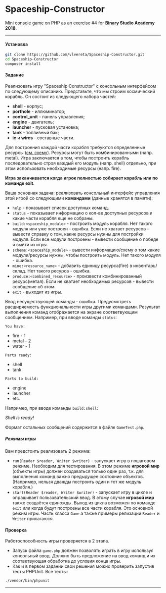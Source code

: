 # Spaceship-Constructor
Mini console game on PHP as an exercise #4 for **Binary Studio Academy 2018**.

***

#### Установка

```bash
git clone https://github.com/vlvereta/Spaceship-Constructor.git
cd Spaceship-Constructor
composer install
```

#### Задание

Реализовать игру "Spaceship Constructor" с консольным интерфейсом по следующему описанию.
Представьте, что мы строим космический корабль. Он состоит из следующего набора частей:
* **shell** - корпус;
* **porthole** - иллюминатор;
* **control_unit** - панель управления;
* **engine** - двигатель;
* **launcher** - пусковая установка;
* **tank** - топливный бак;
* **ic** и **wires** - составные части.

Для построения каждой части корабля требуются определенные ресурсы ([см. схему](https://drive.google.com/file/d/1JfxBIqYFk72xpxDqXvNRqmuQdsbqzTvQ/view)).
Ресурсы могут быть комбинированными (напр. metal).
Игра заключается в том, чтобы построить корабль последовательно строя каждый его модуль (напр. shell) отдельно,
при этом использовать необходимые ресурсы (напр. fire).

**Игра заканчивается когда игрок полностью собирает корабль или по команде exit.**

Ваша основная задача: реализовать консольный интерфейс управления этой игрой со следующими
**командами** (данные хранятся в памяти):
* `help` - показывает список доступных команд.  
* `status` - показывает информацию о кол-ве доступных ресурсов и какие части корабля еще не собраны.  
* `build:<spaceship_module>` - построить модуль корабля. Нет такого модуля или уже построен - ошибка.
Если не хватает ресурсов - вывести справку о том, какие ресурсы нужны для постройки модуля. Если все модули построены - вывести сообщение о победе и выйти из игры.
* `scheme:<spaceship_module>` - вывести информацию/схему о том какие модули/ресурсы нужны, чтобы построить модуль. Нет такого модуля - ошибка.
* `mine:<resource_name>` - добавить единицу ресурса(fire) в инвентарь/склад. Нет такого ресурса - ошибка.
* `produce:<combined_resource>` - произвести комбинированный ресурс(метал).
Если не хватает необходимых ресурсов - вывести сообщение об этом.
* `exit` - выходит из игры.

Ввод несуществующей команды - ошибка.
Предусмотреть расширяемость функциональности игры другими командами.
Результат выполнения команд отображается на экране соответвующим сообщением.
Например, при вводе команды `status`:

`You have:`
* fire - 1
* metal - 2
* water - 1

`Parts ready: `
* shell
* tank

`Parts to build: `
* engine
* launcher
* etc.

Например, при вводе команды `build:shell`:

*Shell is ready!*

Формат остальных сообщений содержится в файле `GameTest.php`.

##### Режимы игры

Вам предстоить реализовать 2 режима:
* `run(Reader $reader, Writer $writer)` - запускает игру в пошаговом режиме.
Необходим для тестирования. В этом режиме **игровой мир** (объекты игры)
должен создаваться только один раз, т.к. для выполнения команд важно предыдущее состояние объектов.
(Например, нельзя дважды построить один и тот же модуль корабля.)
* `start(Reader $reader, Writer $writer)` - запускает игру в цикле и опрашивает пользовательский ввод.
В этому случае **игровой мир** также создаётся единожды.
Выход из цикла возможен по команде `exit` или когда будут построены все части корабля.
Это основной режим игры.
Часть класса `Game` а также примеры релизации `Reader` и `Writer` прилагаюся.

#### Проверка

Работоспособность игры проверяется в 2 этапа.
* Запуск файла `game.php` должен позволять играть в игру используя консольный ввод.
Должно быть предложение на ввод команд и их соответвующая обработка до условия конца игры.
* Как и в первом задании свои решения можно проверить запустив тесты PHPUnit.
Все тесты:
```bash
./vendor/bin/phpunit
```
***
